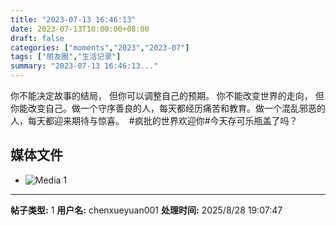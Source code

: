 ```yaml
---
title: "2023-07-13 16:46:13"
date: 2023-07-13T10:00:00+08:00
draft: false
categories: ["moments","2023","2023-07"]
tags: ["朋友圈","生活记录"]
summary: "2023-07-13 16:46:13..."
---
```


你不能决定故事的结局，
但你可以调整自己的预期。
你不能改变世界的走向，
​但你能改变自己。
​​做一个守序善良的人，每天都经历痛苦和教育。
​做一个混乱邪恶的人，每天都迎来期待与惊喜。
​
​#疯批的世界欢迎你
​#今天存可乐瓶盖了吗？

## 媒体文件

- ![Media 1](/Moments/photos/2023-07-13/202307131646130.jpg)

---

**帖子类型:** 1
**用户名:** chenxueyuan001
**处理时间:** 2025/8/28 19:07:47